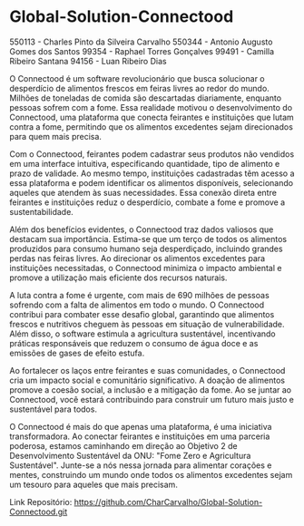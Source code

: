 # Global-Solution-Connectood
550113 - Charles Pinto da Silveira Carvalho 
550344 - Antonio Augusto Gomes dos Santos 
99354 - Raphael Torres Gonçalves 
99491 - Camilla Ribeiro Santana 
94156 - Luan Ribeiro Dias

O Connectood é um software revolucionário que busca solucionar o desperdício de alimentos frescos em feiras livres ao redor do mundo. Milhões de toneladas de comida são descartadas diariamente, enquanto pessoas sofrem com a fome. Essa realidade motivou o desenvolvimento do Connectood, uma plataforma que conecta feirantes e instituições que lutam contra a fome, permitindo que os alimentos excedentes sejam direcionados para quem mais precisa.

Com o Connectood, feirantes podem cadastrar seus produtos não vendidos em uma interface intuitiva, especificando quantidade, tipo de alimento e prazo de validade. Ao mesmo tempo, instituições cadastradas têm acesso a essa plataforma e podem identificar os alimentos disponíveis, selecionando aqueles que atendem às suas necessidades. Essa conexão direta entre feirantes e instituições reduz o desperdício, combate a fome e promove a sustentabilidade.

Além dos benefícios evidentes, o Connectood traz dados valiosos que destacam sua importância. Estima-se que um terço de todos os alimentos produzidos para consumo humano seja desperdiçado, incluindo grandes perdas nas feiras livres. Ao direcionar os alimentos excedentes para instituições necessitadas, o Connectood minimiza o impacto ambiental e promove a utilização mais eficiente dos recursos naturais.

A luta contra a fome é urgente, com mais de 690 milhões de pessoas sofrendo com a falta de alimentos em todo o mundo. O Connectood contribui para combater esse desafio global, garantindo que alimentos frescos e nutritivos cheguem às pessoas em situação de vulnerabilidade. Além disso, o software estimula a agricultura sustentável, incentivando práticas responsáveis que reduzem o consumo de água doce e as emissões de gases de efeito estufa.

Ao fortalecer os laços entre feirantes e suas comunidades, o Connectood cria um impacto social e comunitário significativo. A doação de alimentos promove a coesão social, a inclusão e a mitigação da fome. Ao se juntar ao Connectood, você estará contribuindo para construir um futuro mais justo e sustentável para todos.

O Connectood é mais do que apenas uma plataforma, é uma iniciativa transformadora. Ao conectar feirantes e instituições em uma parceria poderosa, estamos caminhando em direção ao Objetivo 2 de Desenvolvimento Sustentável da ONU: "Fome Zero e Agricultura Sustentável". Junte-se a nós nessa jornada para alimentar corações e mentes, construindo um mundo onde todos os alimentos excedentes sejam um tesouro para aqueles que mais precisam.

Link Repositório: https://github.com/CharCarvalho/Global-Solution-Connectood.git
